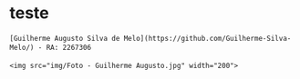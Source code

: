 # teste

    [Guilherme Augusto Silva de Melo](https://github.com/Guilherme-Silva-Melo/) - RA: 2267306
        
    <img src="img/Foto - Guilherme Augusto.jpg" width="200">
